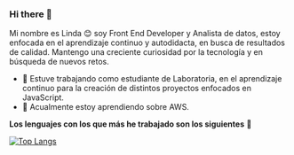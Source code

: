 ### Hi there 👋

Mi nombre es Linda 😊 soy Front End Developer y Analista de datos, estoy enfocada en el aprendizaje continuo y autodidacta, en busca de resultados de calidad. 
Mantengo una creciente curiosidad por la tecnología y en búsqueda de nuevos retos.

- 🔭 Estuve trabajando como estudiante de Laboratoria, en el aprendizaje continuo para la creación de distintos proyectos enfocados en JavaScript.
- 🌱 Acualmente estoy aprendiendo sobre AWS.

**Los lenguajes con los que más he trabajado son los siguientes** 📌

[![Top Langs](https://github-readme-stats.vercel.app/api/top-langs/?username=lindalobo&layout=donut-vertical)](https://github.com/lindalobo/github-readme-stats)

